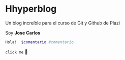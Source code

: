 # Hhyperblog
Un blog increíble  para el curso de Git y Github de Plazi


Soy **Jose Carlos**

```bash
Hola!  $comentario #comentario
```
`click me`
👋